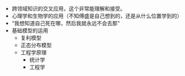 - 跨领域知识的交叉应用，这个非常能理解和接受。
- 心理学和生物学的应用（不知傅盛是自己想到的，还是从什么位置学到的）
- “我想知道自己死在哪，然后我就永远不会去那”
- 基础模型的运用
  - 复利模型
  - 正态分布模型
  - 工程学原理
    - 统计学
    - 工程学 

